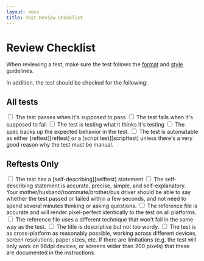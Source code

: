 ```yaml
---
layout: docs
title: Test Review Checklist
---
```


# Review Checklist

When reviewing a test, make sure the test follows the 
[format][format] and [style][style] guidelines.

In addition, the test should be checked for the following:

## All tests
<input type="checkbox"> 
The test passes when it's supposed to pass

<input type="checkbox"> 
The test fails when it's supposed to fail

<input type="checkbox"> 
The test is testing what it thinks it's testing

<input type="checkbox"> 
The spec backs up the expected behavior in the test. 

<input type="checkbox"> 
The test is automatable as either [reftest][reftest] or a 
[script test][scripttest] unless there's a very good reason why the 
test must be manual. 


## Reftests Only
<input type="checkbox">
 The test has a [self-describing][selftest] statement 

<input type="checkbox"> 
The self-describing statement is accurate, precise, simple, and 
self-explanatory. Your mother/husband/roommate/brother/bus driver 
should be able to say whether the test passed or failed within a few 
seconds, and not need to spend several minutes thinking or asking 
questions.

<input type="checkbox"> 
The reference file is accurate and will render pixel-perfect 
identically to the test on all platforms.

<input type="checkbox"> 
The reference file uses a different technique that won't fail in 
the same way as the test.

<input type="checkbox"> 
The title is descriptive but not too wordy.

<input type="checkbox"> 
The test is as cross-platform as reasonably possible, working 
across different devices, screen resolutions, paper sizes, etc. If 
there are limitations (e.g. the test will only work on 96dpi 
devices, or screens wider than 200 pixels) that these are documented 
in the instructions.


[format]: ./test-format-guidelines.html
[style]: ./test-style-guidelines.html
[reftest]: ./reftests.html
[scripttest]: ./testharness-documentation.html
[selftest]: ./test-style-guidelines.html#self-describing
